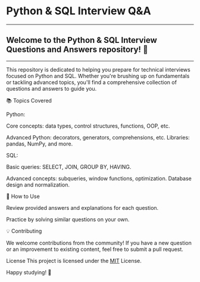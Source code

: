 # Python & SQL Interview Q&A

---

## Welcome to the Python & SQL Interview Questions and Answers repository! 🎯

---

This repository is dedicated to helping you prepare for technical interviews focused on Python and SQL. Whether you're brushing up on fundamentals or tackling advanced topics, you'll find a comprehensive collection of questions and answers to guide you.

📚 Topics Covered

Python:

Core concepts: data types, control structures, functions, OOP, etc.

Advanced Python: decorators, generators, comprehensions, etc.
Libraries: pandas, NumPy, and more.

SQL:

Basic queries: SELECT, JOIN, GROUP BY, HAVING.

Advanced concepts: subqueries, window functions, optimization.
Database design and normalization.

🚀 How to Use

Review provided answers and explanations for each question.

Practice by solving similar questions on your own.

💡 Contributing

We welcome contributions from the community! If you have a new question or an improvement to existing content, feel free to submit a pull request.

License
This project is licensed under the [MIT](https://opensource.org/licenses/MIT) License.

Happy studying! 🧠